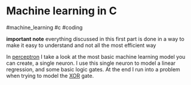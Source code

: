 # Machine learning in C
#machine_learning #c #coding

**important note** everything discussed in this first part is done in a way to make it easy to understand and not all the most efficient way

In [perceptron](perceptron) I take a look at the most basic machine learning model you can create, a single neuron. I use this single neuron to model a linear regression, and some basic logic gates. At the end I run into a problem when trying to model the [XOR](XOR) gate.